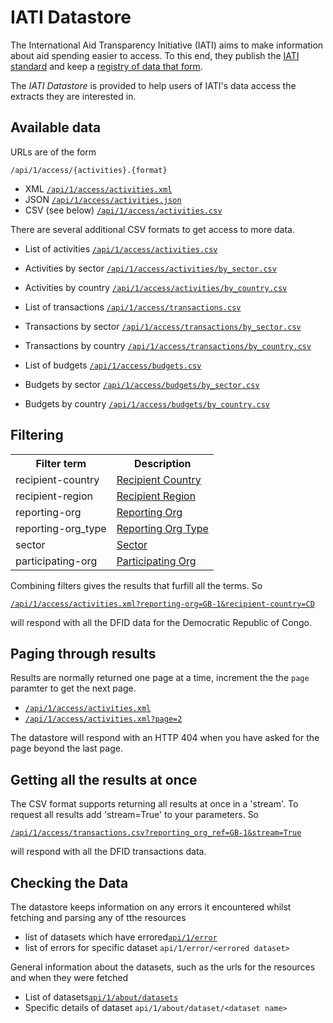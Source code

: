 
IATI Datastore
==============

The International Aid Transparency Initiative (IATI) aims to make
information about aid spending easier to access. To this end,
they publish the [IATI standard](http://iatistandard.org) and keep a
[registry of data that form](http://www.iatiregistry.org).

The *IATI Datastore* is provided to help users of IATI's data access the
extracts they are interested in.


Available data
--------------

URLs are of the form

`/api/1/access/{activities}.{format}`


* XML [`/api/1/access/activities.xml`](http://iati-datastore.herokuapp.com/api/1/access/activities.xml)
* JSON [`/api/1/access/activities.json`](http://iati-datastore.herokuapp.com/api/1/access/activities.json)
* CSV (see below) [`/api/1/access/activities.csv`](http://iati-datastore.herokuapp.com/api/1/access/activities.csv)


There are several additional CSV formats to get access to more data.

* List of activities [`/api/1/access/activities.csv`](http://iati-datastore.herokuapp.com/api/1/access/activities.csv)
* Activities by sector [`/api/1/access/activities/by_sector.csv`](http://iati-datastore.herokuapp.com/api/1/access/activities/by_sector.csv)
* Activities by country [`/api/1/access/activities/by_country.csv`](http://iati-datastore.herokuapp.com/api/1/access/activities/by_country.csv)

* List of transactions [`/api/1/access/transactions.csv`](http://iati-datastore.herokuapp.com/api/1/access/transactions.csv)
* Transactions by sector [`/api/1/access/transactions/by_sector.csv`](http://iati-datastore.herokuapp.com/api/1/access/transactions/by_sector.csv)
* Transactions by country [`/api/1/access/transactions/by_country.csv`](http://iati-datastore.herokuapp.com/api/1/access/transactions/by_country.csv)


* List of budgets [`/api/1/access/budgets.csv`](http://iati-datastore.herokuapp.com/api/1/access/budgets.csv)
* Budgets by sector [`/api/1/access/budgets/by_sector.csv`](http://iati-datastore.herokuapp.com/api/1/access/budgets/by_sector.csv)
* Budgets by country [`/api/1/access/budgets/by_country.csv`](http://iati-datastore.herokuapp.com/api/1/access/budgets/by_country.csv)



Filtering
---------

<table class="table">
    <tr>
        <th>Filter term</th>
        <th>Description</th>
    </tr>
    <tr>
        <td>recipient-country</td>
        <td><a href="http://iatistandard.org/activities-standard/recipient-country/">Recipient Country</a></td>
    </tr>
    <tr>
        <td>recipient-region</td>
        <td><a href="http://iatistandard.org/activities-standard/recipient-region/">Recipient Region</a></td>
    </tr>
    <tr>
        <td>reporting-org</td>
        <td><a href="http://iatistandard.org/activities-standard/reporting-org/">Reporting Org</td>
    </tr>
    <tr>
        <td>reporting-org_type</td>
        <td><a href="http://iatistandard.org/activities-standard/reporting-org/">Reporting Org Type</td>
    </tr>
    <tr>
        <td>sector</td>
        <td><a href="http://iatistandard.org/activities-standard/sector/">Sector</td>
    </tr>
    <tr>
        <td>participating-org</td>
        <td><a href="http://iatistandard.org/activities-standard/participating-org/">Participating Org</a></td>
    </tr>
</table>


Combining filters gives the results that furfill all the terms. So

[`/api/1/access/activities.xml?reporting-org=GB-1&recipient-country=CD`](http://iati-datastore.herokuapp.com/api/1/access/activities.xml?reporting-org=GB-1&recipient-country=CD)

will respond with all the DFID data for the Democratic Republic of Congo.


Paging through results
----------------------

Results are normally returned one page at a time, increment the the `page`
paramter to get the next page.

* [`/api/1/access/activities.xml`](http://iati-datastore.herokuapp.com/api/1/access/activities.xml)
* [`/api/1/access/activities.xml?page=2`](http://iati-datastore.herokuapp.com/api/1/access/activities.xml?page=2)

The datastore will respond with an HTTP 404 when you have asked for the page
beyond the last page.



Getting all the results at once
-------------------------------

The CSV format supports returning all results at once in a 'stream'. To
request all results add 'stream=True' to your parameters. So

[`/api/1/access/transactions.csv?reporting_org_ref=GB-1&stream=True`](http://iati-datastore.herokuapp.com/api/1/access/transactions.csv?reporting_org_ref=GB-1&stream=True)

will respond with all the DFID transactions data.



Checking the Data
-----------------

The datastore keeps information on any errors it encountered whilst fetching and parsing any of tthe resources


* list of datasets which have errored[`api/1/error`](http://iati-datastore.herokuapp.com/api/1/error)
* list of errors for specific dataset `api/1/error/<errored dataset>`

General information about the datasets, such as the urls for the resources and when they were fetched
 
* List of datasets[`api/1/about/datasets`](http://iati-datastore.herokuapp.com/api/1/about/dataset)
* Specific details of dataset `api/1/about/dataset/<dataset name>`
